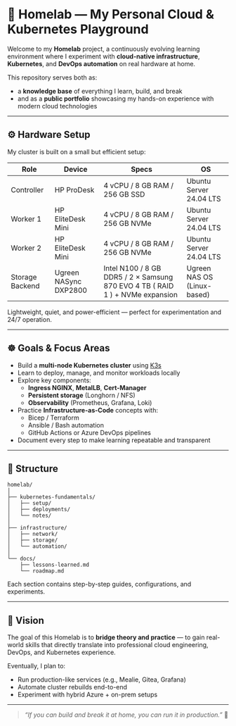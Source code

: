 # 🧠 Homelab — My Personal Cloud & Kubernetes Playground

Welcome to my **Homelab** project, a continuously evolving learning environment where I experiment with **cloud-native infrastructure**, **Kubernetes**, and **DevOps automation** on real hardware at home.

This repository serves both as:
- a **knowledge base** of everything I learn, build, and break  
- and as a **public portfolio** showcasing my hands-on experience with modern cloud technologies

---

## ⚙️ Hardware Setup

My cluster is built on a small but efficient setup:

| Role | Device | Specs | OS |
|------|---------|-------|----|
| Controller | HP ProDesk | 4 vCPU / 8 GB RAM / 256 GB SSD | Ubuntu Server 24.04 LTS |
| Worker 1 | HP EliteDesk Mini | 4 vCPU / 8 GB RAM / 256 GB NVMe | Ubuntu Server 24.04 LTS |
| Worker 2 | HP EliteDesk Mini | 4 vCPU / 8 GB RAM / 256 GB NVMe | Ubuntu Server 24.04 LTS |
| Storage Backend | Ugreen NASync DXP2800 | Intel N100 / 8 GB DDR5 / 2 × Samsung 870 EVO 4 TB ( RAID 1 ) + NVMe expansion | Ugreen NAS OS (Linux-based) |

Lightweight, quiet, and power-efficient — perfect for experimentation and 24/7 operation.


---

## ☸️ Goals & Focus Areas

- Build a **multi-node Kubernetes cluster** using [K3s](https://k3s.io)  
- Learn to deploy, manage, and monitor workloads locally  
- Explore key components:
  - **Ingress NGINX**, **MetalLB**, **Cert-Manager**
  - **Persistent storage** (Longhorn / NFS)
  - **Observability** (Prometheus, Grafana, Loki)
- Practice **Infrastructure-as-Code** concepts with:
  - Bicep / Terraform  
  - Ansible / Bash automation  
  - GitHub Actions or Azure DevOps pipelines
- Document every step to make learning repeatable and transparent

---

## 🧩 Structure

```text
homelab/
│
├── kubernetes-fundamentals/
│   ├── setup/
│   ├── deployments/
│   └── notes/
│
├── infrastructure/
│   ├── network/
│   ├── storage/
│   └── automation/
│
└── docs/
    ├── lessons-learned.md
    └── roadmap.md
```


Each section contains step-by-step guides, configurations, and experiments.

---

## 🚀 Vision

The goal of this Homelab is to **bridge theory and practice** — to gain real-world skills that directly translate into professional cloud engineering, DevOps, and Kubernetes experience.

Eventually, I plan to:
- Run production-like services (e.g., Mealie, Gitea, Grafana)  
- Automate cluster rebuilds end-to-end  
- Experiment with hybrid Azure + on-prem setups

---

> _“If you can build and break it at home, you can run it in production.”_ 🧩

